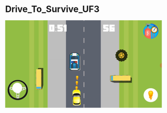 # Drive_To_Survive_UF3
 
![](https://github.com/ivantrilla/Drive_To_Survive_UF3/blob/master/Assets/Sprites/drivetosurvive.png)
